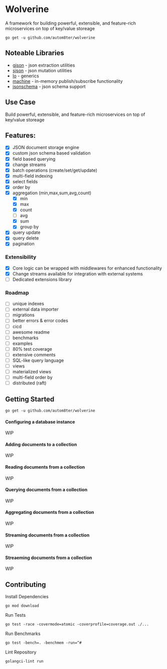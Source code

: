 # Wolverine

A framework for building powerful, extensible, and feature-rich microservices on top of key/value storeage

    go get -u github.com/autom8ter/wolverine

## Noteable Libraries

- [gjson](github.com/tidwall/gjson) - json extraction utilities
- [sjson](github.com/tidwall/sjson) - json mutation utilities
- [lo](github.com/samber/lo) - generics
- [machine](github.com/autom8ter/machine/v4) - in-memory publish/subscribe functionality
- [jsonschema](github.com/qri-io/jsonschema) - json schema support

## Use Case

Build powerful, extensible, and feature-rich microservices on top of key/value storeage

## Features:

- [x] JSON document storage engine
- [x] custom json schema based validation
- [x] field based querying
- [x] change streams
- [x] batch operations (create/set/get/update)
- [x] multi-field indexing
- [x] select fields
- [x] order by
- [x] aggregation (min,max,sum,avg,count)
    - [x] min
    - [x] max
    - [x] count
    - [ ] avg
    - [x] sum
    - [x] group by
- [x] query update
- [x] query delete
- [x] pagination

### Extensibility

- [x] Core logic can be wrapped with middlewares for enhanced functionality
- [x] Change streams available for integration with external systems
- [ ] Dedicated extensions library

### Roadmap

- [ ] unique indexes
- [ ] external data importer
- [ ] migrations
- [ ] better errors & error codes
- [ ] cicd
- [ ] awesome readme
- [ ] benchmarks
- [ ] examples
- [ ] 80% test coverage
- [ ] extensive comments
- [ ] SQL-like query language
- [ ] views
- [ ] materialized views
- [ ] multi-field order by
- [ ] distributed (raft)

## Getting Started

    go get -u github.com/autom8ter/wolverine

#### Configuring a database instance

WIP

#### Adding documents to a collection

WIP

#### Reading documents from a collection

WIP

#### Querying documents from a collection

WIP

#### Aggregating documents from a collection

WIP

#### Streaming documents from a collection

WIP

#### Streaeming documents from a collection

WIP

## Contributing

Install Dependencies

    go mod download

Run Tests

    go test -race -covermode=atomic -coverprofile=coverage.out ./...

Run Benchmarks

    go test -bench=. -benchmem -run=^#

Lint Repository

    golangci-lint run